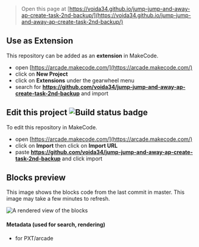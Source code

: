  


> Open this page at [https://voida34.github.io/jump-jump-and-away-ap-create-task-2nd-backup/](https://voida34.github.io/jump-jump-and-away-ap-create-task-2nd-backup/)

## Use as Extension

This repository can be added as an **extension** in MakeCode.

* open [https://arcade.makecode.com/](https://arcade.makecode.com/)
* click on **New Project**
* click on **Extensions** under the gearwheel menu
* search for **https://github.com/voida34/jump-jump-and-away-ap-create-task-2nd-backup** and import

## Edit this project ![Build status badge](https://github.com/voida34/jump-jump-and-away-ap-create-task-2nd-backup/workflows/MakeCode/badge.svg)

To edit this repository in MakeCode.

* open [https://arcade.makecode.com/](https://arcade.makecode.com/)
* click on **Import** then click on **Import URL**
* paste **https://github.com/voida34/jump-jump-and-away-ap-create-task-2nd-backup** and click import

## Blocks preview

This image shows the blocks code from the last commit in master.
This image may take a few minutes to refresh.

![A rendered view of the blocks](https://github.com/voida34/jump-jump-and-away-ap-create-task-2nd-backup/raw/master/.github/makecode/blocks.png)

#### Metadata (used for search, rendering)

* for PXT/arcade
<script src="https://makecode.com/gh-pages-embed.js"></script><script>makeCodeRender("{{ site.makecode.home_url }}", "{{ site.github.owner_name }}/{{ site.github.repository_name }}");</script>
